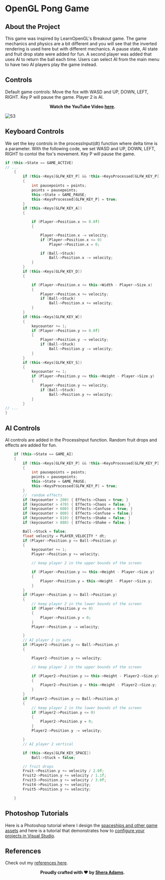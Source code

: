 # OpenGL Pong Game

## About the Project
This game was inspired by LearnOpenGL's Breakout game. The game mechanics and physics are a bit different and you will see that the inverted rendering is used here but with different mechanics. A pause state, AI state and fruit drop state were added for fun. A second player was added that uses AI to return the ball each time. Users can select AI from the main menu to have two AI players play the game instead.  

## Controls
Default game controls: Move the fox with WASD and UP, DOWN, LEFT, RIGHT. Key P will pause the game. Player 2 is AI. 

<div style="text-align: center;">
  <p><strong>Watch the YouTube Video <a href="https://www.youtube.com/watch?v=pD-pY-KDddw" target="_blank">here</a>.</strong></p>
</div>


![S3](https://user-images.githubusercontent.com/110789514/211897662-295f3fce-f186-4402-bbb7-642dbc6867e4.png)

## Keyboard Controls
We set the key controls in the processInput(dt) function where delta time is a parameter. 
With the following code, we set WASD and  UP, DOWN, LEFT, RIGHT to contol the fox's movement. Key P will pause the game. 

```cpp
if (this->State == GAME_ACTIVE)
// ...
    {
        if (this->Keys[GLFW_KEY_P] && !this->KeysProcessed[GLFW_KEY_P])
        {
            int pausepoints = points;
            points = pausepoints;
            this->State = GAME_PAUSE;
            this->KeysProcessed[GLFW_KEY_P] = true;
        }
        if (this->Keys[GLFW_KEY_A])
        {

            if (Player->Position.x >= 0.0f)
            {

                Player->Position.x -= velocity;
                if (Player->Position.x <= 0)
                    Player->Position.x = 0;

                if (Ball->Stuck)
                    Ball->Position.x -= velocity;
            }
        }
        if (this->Keys[GLFW_KEY_D])
        {

            if (Player->Position.x <= this->Width - Player->Size.x)
            {
                Player->Position.x += velocity;
                if (Ball->Stuck)
                    Ball->Position.x += velocity;
            }
        }
        if (this->Keys[GLFW_KEY_W])
        {
            keycounter += 1;
            if (Player->Position.y >= 0.0f)
            {
                Player->Position.y -= velocity;
                if (Ball->Stuck)
                    Ball->Position.y -= velocity;
            }
        }
        if (this->Keys[GLFW_KEY_S])
        {
            keycounter += 1;
            if (Player->Position.y <= this->Height - Player->Size.y)
            {
                Player->Position.y += velocity;
                if (Ball->Stuck)
                    Ball->Position.y += velocity;
            }
        }
// ...
}
```

## AI Controls

AI controls are added in the ProcessInput function. Random fruit drops and effects are added for fun. 

```cpp
    if (this->State == GAME_AI)
    {    
        if (this->Keys[GLFW_KEY_P] && !this->KeysProcessed[GLFW_KEY_P])
        {
            int pausepoints = points;
            points = pausepoints;
            this->State = GAME_PAUSE;
            this->KeysProcessed[GLFW_KEY_P] = true;
        }
        //  random effects
        if (keycounter > 200) { Effects->Chaos = true; }
        if (keycounter > 470) { Effects->Chaos = false; }
        if (keycounter > 600) { Effects->Confuse = true; }
        if (keycounter > 800) { Effects->Confuse = false;}
        if (keycounter > 810) { Effects->Shake = false; }
        if (keycounter > 880) { Effects->Shake = false; }

        Ball->Stuck = false;
        float velocity = PLAYER_VELOCITY * dt;
        if (Player->Position.y <= Ball->Position.y)
        {
            keycounter += 1;
            Player->Position.y += velocity;

            // keep player 2 in the upper bounds of the screen

            if (Player->Position.y >= this->Height - Player->Size.y)
            {
                Player->Position.y = this->Height - Player->Size.y;
            }
        }
        if (Player->Position.y >= Ball->Position.y)
        {
            // keep player 2 in the lower bounds of the screen
            if (Player->Position.y <= 0)
            {
                Player->Position.y = 0;
            }
            Player->Position.y -= velocity;

        }
        // AI player 2 is auto
        if (Player2->Position.y <= Ball->Position.y)
        {

            Player2->Position.y += velocity;

            // keep player 2 in the upper bounds of the screen

            if (Player2->Position.y >= this->Height - Player2->Size.y)
            {
                Player2->Position.y = this->Height - Player2->Size.y;
            }
        }
        if (Player2->Position.y >= Ball->Position.y)
        {
            // keep player 2 in the lower bounds of the screen
            if (Player2->Position.y <= 0)
            {
                Player2->Position.y = 0;
            }
            Player2->Position.y -= velocity;

        }
        // AI player 2 vertical

        if (this->Keys[GLFW_KEY_SPACE])
            Ball->Stuck = false;

        // fruit drops
        Fruit->Position.y += velocity / 2.0f;
        Fruit2->Position.y += velocity / 1.1f;
        Fruit3->Position.y += velocity / 3.0f;
        Fruit4->Position.y += velocity;
        Fruit5->Position.y += velocity;

    }
```
## Photoshop Tutorials

Here is a Photoshop tutorial where I design the [spaceships and other game assets](https://youtu.be/WE-DJ-A5yTY) and here is a tutorial that demonstrates how to [configure your projects in Visual Studio](https://youtu.be/ZFx30Zmo1yI).

## References

Check out my [references here](https://github.com/sheraadams/OpenGL-Pong/edit/main/references.md).

<div style="text-align: center;">
  <p><strong>Proudly crafted with ❤️ by <a href="https://github.com/sheraadams" target="_blank">Shera Adams</a>.</strong></p>
</div>
